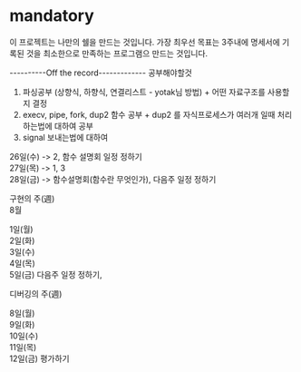 # mandatory

이 프로젝트는 나만의 쉘을 만드는 것입니다.
가장 최우선 목표는 3주내에 명세서에 기록된 것을 최소한으로 만족하는 프로그램으 만드는 것입니다.

----------Off the record-------------
공부해야할것
1. 파싱공부 (상향식, 하향식, 연결리스트 - yotak님 방법) + 어떤 자료구조를 사용할지 결정  
3. execv, pipe, fork, dup2 함수 공부 + dup2 를 자식프로세스가 여러개 일때 처리하는법에 대하여 공부  
4. signal 보내는법에 대하여   

26일(수) -> 2, 함수 설명회 일정 정하기  
27일(목) -> 1, 3  
28일(금) -> 함수설명회(함수란 무엇인가), 다음주 일정 정하기  

구현의 주(週)  
8월  
  
1일(월)  
2일(화)  
3일(수)  
4일(목)  
5일(금) 다음주 일정 정하기,  

디버깅의 주(週)  
  
8일(월)  
9일(화)  
10일(수)  
11일(목)  
12일(금) 평가하기  
  

